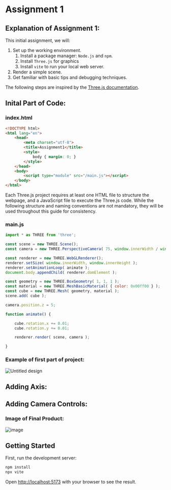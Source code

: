 # Assignment 1

## Explanation of Assignment 1:
This initial assignment, we will:

1. Set up the working environment.
   1. Install a package manager: `Node.js` and `npm`.
   2. Install `Three.js` for graphics
   3. Install `vite` to run your local web server.
2. Render a simple scene.
3. Get familiar with basic tips and debugging techniques.

The following steps are inspired by the [Three.js documentation](https://threejs.org/docs/#manual/en/introduction/Installation).

## Inital Part of Code:
### index.html
```html
<!DOCTYPE html>
<html lang="en">
	<head>
		<meta charset="utf-8">
		<title>Assignment1</title>
		<style>
			body { margin: 0; }
		</style>
	</head>
	<body>
		<script type="module" src="/main.js"></script>
	</body>
</html>
```

Each Three.js project requires at least one HTML file to structure the webpage, and a JavaScript file to execute the Three.js code. While the following structure and naming conventions are not mandatory, they will be used throughout this guide for consistency.

### main.js
```javascript
import * as THREE from 'three';

const scene = new THREE.Scene();
const camera = new THREE.PerspectiveCamera( 75, window.innerWidth / window.innerHeight, 0.1, 1000 );

const renderer = new THREE.WebGLRenderer();
renderer.setSize( window.innerWidth, window.innerHeight );
renderer.setAnimationLoop( animate );
document.body.appendChild( renderer.domElement );

const geometry = new THREE.BoxGeometry( 1, 1, 1 );
const material = new THREE.MeshBasicMaterial( { color: 0x00ff00 } );
const cube = new THREE.Mesh( geometry, material );
scene.add( cube );

camera.position.z = 5;

function animate() {

	cube.rotation.x += 0.01;
	cube.rotation.y += 0.01;

	renderer.render( scene, camera );

}
```

### Example of first part of project:
![Untitled design](https://github.com/user-attachments/assets/74be88ff-3d4d-4fc1-9ae0-9f7e8390a381)

## Adding Axis:

## Adding Camera Controls:

### Image of Final Product:
![image](https://github.com/user-attachments/assets/130bca9a-68e8-458e-83af-4add9e0c05bf)

## Getting Started
First, run the development server:

```bash
npm install
npx vite
```

Open [http://localhost:5173](http://localhost:5173) with your browser to see the result.
